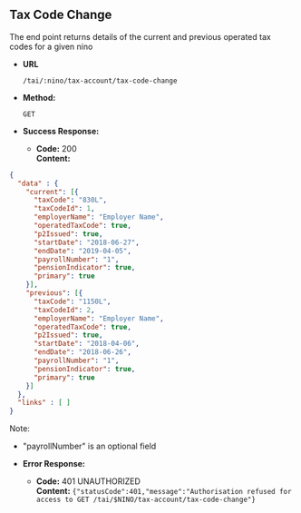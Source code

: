 Tax Code Change
-------------------
  The end point returns details of the current and previous operated tax codes for a given nino

* **URL**

  `/tai/:nino/tax-account/tax-code-change`

* **Method:**

  `GET`

* **Success Response:**

  * **Code:** 200 <br />
    **Content:**

```json
{
  "data" : {
    "current": [{
      "taxCode": "830L",
      "taxCodeId": 1,
      "employerName": "Employer Name",
      "operatedTaxCode": true,
      "p2Issued": true,
      "startDate": "2018-06-27",
      "endDate": "2019-04-05",
      "payrollNumber": "1",
      "pensionIndicator": true,
      "primary": true
    }],
    "previous": [{
      "taxCode": "1150L",
      "taxCodeId": 2,
      "employerName": "Employer Name",
      "operatedTaxCode": true,
      "p2Issued": true,
      "startDate": "2018-04-06",
      "endDate": "2018-06-26",
      "payrollNumber": "1",
      "pensionIndicator": true,
      "primary": true
    }]
  },
  "links" : [ ]
}
```

Note:
- "payrollNumber" is an optional field

* **Error Response:**

  * **Code:** 401 UNAUTHORIZED <br />
    **Content:** `{"statusCode":401,"message":"Authorisation refused for access to GET /tai/$NINO/tax-account/tax-code-change"}`